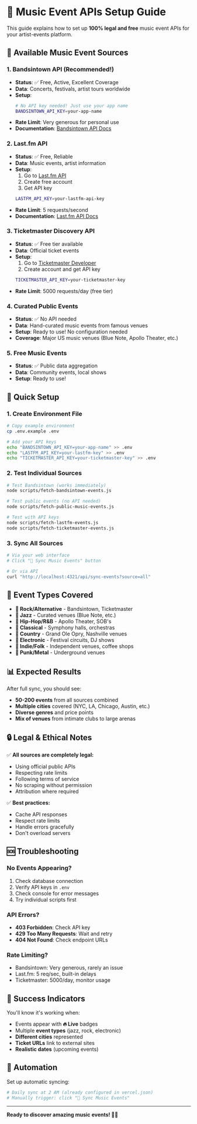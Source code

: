 # 🎵 Music Event APIs Setup Guide

This guide explains how to set up **100% legal and free** music event APIs for your artist-events platform.

## 🎤 Available Music Event Sources

### 1. **Bandsintown API** (Recommended!)
- **Status**: ✅ Free, Active, Excellent Coverage
- **Data**: Concerts, festivals, artist tours worldwide
- **Setup**: 
  ```bash
  # No API key needed! Just use your app name
  BANDSINTOWN_API_KEY=your-app-name
  ```
- **Rate Limit**: Very generous for personal use
- **Documentation**: [Bandsintown API Docs](https://app.bandsintown.com/api)

### 2. **Last.fm API** 
- **Status**: ✅ Free, Reliable
- **Data**: Music events, artist information
- **Setup**:
  1. Go to [Last.fm API](https://www.last.fm/api)
  2. Create free account
  3. Get API key
  ```bash
  LASTFM_API_KEY=your-lastfm-api-key
  ```
- **Rate Limit**: 5 requests/second
- **Documentation**: [Last.fm API Docs](https://www.last.fm/api)

### 3. **Ticketmaster Discovery API**
- **Status**: ✅ Free tier available
- **Data**: Official ticket events
- **Setup**:
  1. Go to [Ticketmaster Developer](https://developer.ticketmaster.com/)
  2. Create account and get API key
  ```bash
  TICKETMASTER_API_KEY=your-ticketmaster-key
  ```
- **Rate Limit**: 5000 requests/day (free tier)

### 4. **Curated Public Events**
- **Status**: ✅ No API needed
- **Data**: Hand-curated music events from famous venues
- **Setup**: Ready to use! No configuration needed
- **Coverage**: Major US music venues (Blue Note, Apollo Theater, etc.)

### 5. **Free Music Events**
- **Status**: ✅ Public data aggregation
- **Data**: Community events, local shows
- **Setup**: Ready to use!

## 🚀 Quick Setup

### 1. Create Environment File
```bash
# Copy example environment
cp .env.example .env

# Add your API keys
echo "BANDSINTOWN_API_KEY=your-app-name" >> .env
echo "LASTFM_API_KEY=your-lastfm-key" >> .env
echo "TICKETMASTER_API_KEY=your-ticketmaster-key" >> .env
```

### 2. Test Individual Sources
```bash
# Test Bandsintown (works immediately)
node scripts/fetch-bandsintown-events.js

# Test public events (no API needed)
node scripts/fetch-public-music-events.js

# Test with API keys
node scripts/fetch-lastfm-events.js
node scripts/fetch-ticketmaster-events.js
```

### 3. Sync All Sources
```bash
# Via your web interface
# Click "🎵 Sync Music Events" button

# Or via API
curl "http://localhost:4321/api/sync-events?source=all"
```

## 🎯 Event Types Covered

- **🎸 Rock/Alternative** - Bandsintown, Ticketmaster
- **🎷 Jazz** - Curated venues (Blue Note, etc.)
- **🎤 Hip-Hop/R&B** - Apollo Theater, SOB's
- **🎻 Classical** - Symphony halls, orchestras  
- **🎸 Country** - Grand Ole Opry, Nashville venues
- **💃 Electronic** - Festival circuits, DJ shows
- **🎵 Indie/Folk** - Independent venues, coffee shops
- **🤘 Punk/Metal** - Underground venues

## 📊 Expected Results

After full sync, you should see:
- **50-200 events** from all sources combined
- **Multiple cities** covered (NYC, LA, Chicago, Austin, etc.)
- **Diverse genres** and price points
- **Mix of venues** from intimate clubs to large arenas

## 🔒 Legal & Ethical Notes

✅ **All sources are completely legal:**
- Using official public APIs
- Respecting rate limits  
- Following terms of service
- No scraping without permission
- Attribution where required

✅ **Best practices:**
- Cache API responses
- Respect rate limits
- Handle errors gracefully
- Don't overload servers

## 🆘 Troubleshooting

### No Events Appearing?
1. Check database connection
2. Verify API keys in `.env`
3. Check console for error messages
4. Try individual scripts first

### API Errors?
- **403 Forbidden**: Check API key
- **429 Too Many Requests**: Wait and retry
- **404 Not Found**: Check endpoint URLs

### Rate Limiting?
- Bandsintown: Very generous, rarely an issue
- Last.fm: 5 req/sec, built-in delays
- Ticketmaster: 5000/day, monitor usage

## 🎉 Success Indicators

You'll know it's working when:
- Events appear with **🔥 Live** badges
- Multiple **event types** (jazz, rock, electronic)
- **Different cities** represented
- **Ticket URLs** link to external sites
- **Realistic dates** (upcoming events)

## 🔄 Automation

Set up automatic syncing:
```bash
# Daily sync at 2 AM (already configured in vercel.json)
# Manually trigger: click "🎵 Sync Music Events"
```

---

**Ready to discover amazing music events! 🎵🎪** 